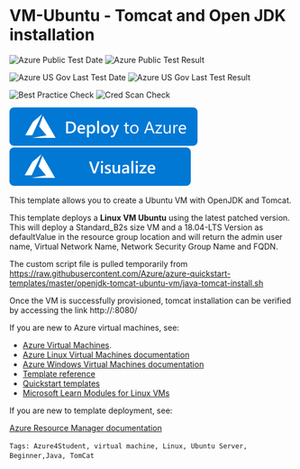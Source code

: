 # VM-Ubuntu - Tomcat and Open JDK installation

![Azure Public Test Date](https://azurequickstartsservice.blob.core.windows.net/badges/openjdk-tomcat-ubuntu-vm/PublicLastTestDate.svg)
![Azure Public Test Result](https://azurequickstartsservice.blob.core.windows.net/badges/openjdk-tomcat-ubuntu-vm/PublicDeployment.svg)

![Azure US Gov Last Test Date](https://azurequickstartsservice.blob.core.windows.net/badges/openjdk-tomcat-ubuntu-vm/FairfaxLastTestDate.svg)
![Azure US Gov Last Test Result](https://azurequickstartsservice.blob.core.windows.net/badges/openjdk-tomcat-ubuntu-vm/FairfaxDeployment.svg)

![Best Practice Check](https://azurequickstartsservice.blob.core.windows.net/badges/openjdk-tomcat-ubuntu-vm/BestPracticeResult.svg)
![Cred Scan Check](https://azurequickstartsservice.blob.core.windows.net/badges/openjdk-tomcat-ubuntu-vm/CredScanResult.svg)

[![Deploy To Azure](https://raw.githubusercontent.com/Azure/azure-quickstart-templates/master/1-CONTRIBUTION-GUIDE/images/deploytoazure.svg?sanitize=true)](https://portal.azure.com/#create/Microsoft.Template/uri/https%3A%2F%2Fraw.githubusercontent.com%2FAzure%2Fazure-quickstart-templates%2Fmaster%2Fopenjdk-tomcat-ubuntu-vm%2Fazuredeploy.json)  [![Visualize](https://raw.githubusercontent.com/Azure/azure-quickstart-templates/master/1-CONTRIBUTION-GUIDE/images/visualizebutton.svg?sanitize=true)](http://armviz.io/#/?load=https%3A%2F%2Fraw.githubusercontent.com%2FAzure%2Fazure-quickstart-templates%2Fmaster%2Fopenjdk-tomcat-ubuntu-vm%2Fazuredeploy.json)

This template allows you to create a Ubuntu VM with OpenJDK and Tomcat. 

This template deploys a **Linux VM Ubuntu** using the latest patched version. This will deploy a Standard_B2s size VM and a 18.04-LTS Version as defaultValue in the resource group location and will return the admin user name, Virtual Network Name, Network Security Group Name and FQDN.

The custom script file is pulled temporarily from https://raw.githubusercontent.com/Azure/azure-quickstart-templates/master/openjdk-tomcat-ubuntu-vm/java-tomcat-install.sh

Once the VM is successfully provisioned, tomcat installation can be verified by accessing the link http://<FQDN name or public IP>:8080/  

If you are new to Azure virtual machines, see:

- [Azure Virtual Machines](https://azure.microsoft.com/services/virtual-machines/).
- [Azure Linux Virtual Machines documentation](https://docs.microsoft.com/azure/virtual-machines/linux/)
- [Azure Windows Virtual Machines documentation](https://docs.microsoft.com/azure/virtual-machines/windows/)
- [Template reference](https://docs.microsoft.com/azure/templates/microsoft.compute/allversions)
- [Quickstart templates](https://azure.microsoft.com/resources/templates/?resourceType=Microsoft.Compute&pageNumber=1&sort=Popular)
- [Microsoft Learn Modules for Linux VMs](https://docs.microsoft.com/learn/browse/?term=linux%20Virtual%20Machine)

If you are new to template deployment, see:

[Azure Resource Manager documentation](https://docs.microsoft.com/azure/azure-resource-manager/)

`Tags: Azure4Student, virtual machine, Linux, Ubuntu Server, Beginner,Java, TomCat`  


